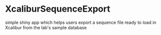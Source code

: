 # XcaliburSequenceExport
simple shiny app which helps users export a sequence file ready to load in Xcalibur from the lab's sample database
